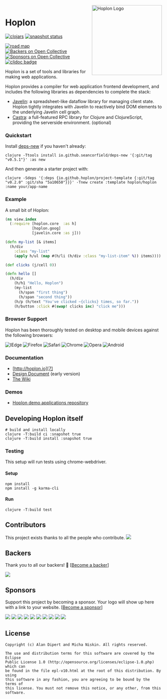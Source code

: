 <a href="http://hoplon.io/">
  <img src="http://hoplon.io/images/logos/hoplon-logo.png" alt="Hoplon Logo" title="Hoplon" align="right" width="225px" />
</a>

# Hoplon
[![clojars][8]][9]  [![snapshot status][19]][9] 

[![road map][11]][16] [![Backers on Open Collective][17]](#backers) [![Sponsors on Open Collective][18]](#sponsors)
[![cljdoc badge](https://cljdoc.org/badge/hoplon/hoplon)](https://cljdoc.org/d/hoplon/hoplon)

Hoplon is a set of tools and libraries for making web applications.

Hoplon provides a compiler for web application frontend development, and includes
the following libraries as dependencies to complete the stack:

* [Javelin][1]: a spreadsheet-like dataflow library for managing client
  state. Hoplon tightly integrates with Javelin to reactively bind DOM
  elements to the underlying Javelin cell graph.
* [Castra][2]: a full-featured RPC library for Clojure and
  ClojureScript, providing the serverside environment. (optional)

### Quickstart

Install [deps-new](https://github.com/seancorfield/deps-new) if you haven't already:

    clojure -Ttools install io.github.seancorfield/deps-new '{:git/tag "v0.5.1"}' :as new

And then generate a starter project with:

    clojure -Sdeps '{:deps {io.github.hoplon/project-template {:git/tag "v0.2.0" :git/sha "5a10650"}}}' -Tnew create :template hoplon/hoplon :name your/app-name

### Example
A small bit of Hoplon:

```clojure
(ns view.index
  (:require [hoplon.core  :as h]
            [hoplon.goog]
            [javelin.core :as j]))

(defn my-list [& items]
  (h/div
    :class "my-list"
    (apply h/ul (map #(h/li (h/div :class "my-list-item" %)) items))))

(def clicks (j/cell 0))

(defn hello []
  (h/div
    (h/h1 "Hello, Hoplon")
    (my-list
      (h/span "first thing")
      (h/span "second thing"))
    (h/p (h/text "You've clicked ~{clicks} times, so far."))
    (h/button :click #(swap! clicks inc) "click me")))
```

### Browser Support

Hoplon has been thoroughly tested on desktop and mobile devices against the
following browsers:

![IEdge](https://img.shields.io/badge/IEdge-10%2B-blue.svg) ![Firefox](https://img.shields.io/badge/Firefox-14%2B-orange.svg) ![Safari](https://img.shields.io/badge/Safari-5%2B-blue.svg)
![Chrome](https://img.shields.io/badge/Chrome-26%2B-yellow.svg) ![Opera](https://img.shields.io/badge/Opera-11%2B-red.svg)
![Android](https://img.shields.io/badge/Android-4%2B-green.svg)

### Documentation

* [http://hoplon.io][7]
* [Design Document][6] (early version)
* [The Wiki](https://github.com/hoplon/hoplon/wiki)

### Demos

* [Hoplon demo applications repository][5]

## Developing Hoplon itself

```
# build and install locally
clojure -T:build ci :snapshot true
clojure -T:build install :snapshot true
```

### Testing

This setup will run tests using chrome-webdriver.

#### Setup
```
npm install
npm install -g karma-cli
```
#### Run
```
clojure -T:build test
```

## Contributors

This project exists thanks to all the people who contribute. 
<a href="https://github.com/hoplon/hoplon/graphs/contributors"><img src="https://opencollective.com/hoplon/contributors.svg?width=890&button=false" /></a>


## Backers

Thank you to all our backers! 🙏 [[Become a backer](https://opencollective.com/hoplon#backer)]

<a href="https://opencollective.com/hoplon#backers" target="_blank"><img src="https://opencollective.com/hoplon/backers.svg?width=890"></a>


## Sponsors

Support this project by becoming a sponsor. Your logo will show up here with a link to your website. [[Become a sponsor](https://opencollective.com/hoplon#sponsor)]

<a href="https://opencollective.com/hoplon/sponsor/0/website" target="_blank"><img src="https://opencollective.com/hoplon/sponsor/0/avatar.svg"></a>
<a href="https://opencollective.com/hoplon/sponsor/1/website" target="_blank"><img src="https://opencollective.com/hoplon/sponsor/1/avatar.svg"></a>
<a href="https://opencollective.com/hoplon/sponsor/2/website" target="_blank"><img src="https://opencollective.com/hoplon/sponsor/2/avatar.svg"></a>
<a href="https://opencollective.com/hoplon/sponsor/3/website" target="_blank"><img src="https://opencollective.com/hoplon/sponsor/3/avatar.svg"></a>
<a href="https://opencollective.com/hoplon/sponsor/4/website" target="_blank"><img src="https://opencollective.com/hoplon/sponsor/4/avatar.svg"></a>
<a href="https://opencollective.com/hoplon/sponsor/5/website" target="_blank"><img src="https://opencollective.com/hoplon/sponsor/5/avatar.svg"></a>
<a href="https://opencollective.com/hoplon/sponsor/6/website" target="_blank"><img src="https://opencollective.com/hoplon/sponsor/6/avatar.svg"></a>
<a href="https://opencollective.com/hoplon/sponsor/7/website" target="_blank"><img src="https://opencollective.com/hoplon/sponsor/7/avatar.svg"></a>
<a href="https://opencollective.com/hoplon/sponsor/8/website" target="_blank"><img src="https://opencollective.com/hoplon/sponsor/8/avatar.svg"></a>
<a href="https://opencollective.com/hoplon/sponsor/9/website" target="_blank"><img src="https://opencollective.com/hoplon/sponsor/9/avatar.svg"></a>



## License

```
Copyright (c) Alan Dipert and Micha Niskin. All rights reserved.

The use and distribution terms for this software are covered by the Eclipse
Public License 1.0 (http://opensource.org/licenses/eclipse-1.0.php) which can
be found in the file epl-v10.html at the root of this distribution. By using
this software in any fashion, you are agreeing to be bound by the terms of
this license. You must not remove this notice, or any other, from this software.
```

[1]: https://github.com/hoplon/javelin
[2]: https://github.com/hoplon/castra
[4]: https://clojars.org/hoplon/hoplon
[5]: https://github.com/hoplon/demos
[6]: https://github.com/hoplon/hoplon/blob/cf9d2d1e806d36d098ae1def3b130df2bcd69e55/Design.md
[7]: http://hoplon.io/
[8]: https://img.shields.io/clojars/v/hoplon.svg
[9]: https://clojars.org/hoplon
[10]: http://en.wikipedia.org/wiki/Deferent_and_epicycle
[11]: https://img.shields.io/badge/road%20map-7.3-lightgrey.svg
[12]: https://badge.waffle.io/hoplon/hoplon.png?label=ready&title=Ready
[13]: https://waffle.io/hoplon/hoplon
[16]: https://github.com/hoplon/hoplon/milestones?direction=desc&sort=completeness&state=open
[17]: https://opencollective.com/XX/backers/badge.svg
[18]: https://opencollective.com/XX/sponsors/badge.svg
[19]: https://img.shields.io/clojars/vpre/hoplon.svg

